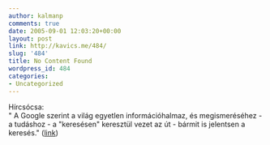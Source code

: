 ```yaml
---
author: kalmanp
comments: true
date: 2005-09-01 12:03:20+00:00
layout: post
link: http://kavics.me/484/
slug: '484'
title: No Content Found
wordpress_id: 484
categories:
- Uncategorized
---
```


Hírcsócsa:  
" A Google szerint a világ egyetlen információhalmaz, és megismeréséhez - a tudáshoz - a "keresésen" keresztül vezet az út - bármit is jelentsen a keresés." ([link](http://index.hu/tech/net/ggl0831/))

